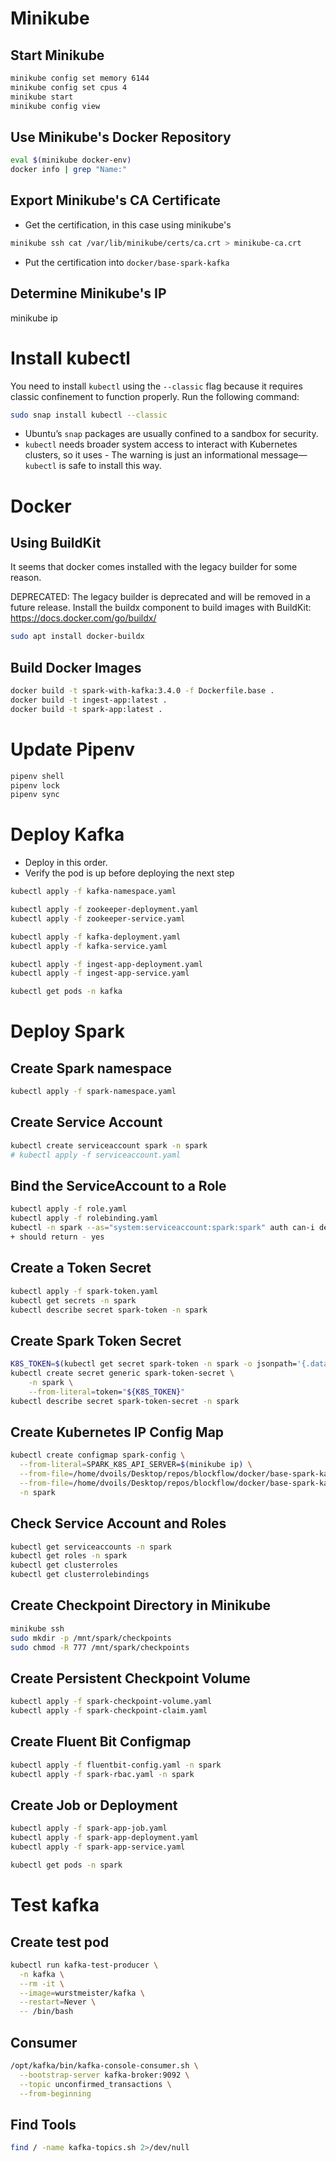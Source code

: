 
# Minikube
## Start Minikube
```bash
minikube config set memory 6144
minikube config set cpus 4
minikube start
minikube config view
```

## Use Minikube's Docker Repository
```bash
eval $(minikube docker-env)
docker info | grep "Name:"
```

## Export Minikube's CA Certificate
+ Get the certification, in this case using minikube's
```bash
minikube ssh cat /var/lib/minikube/certs/ca.crt > minikube-ca.crt
```
+ Put the certification into `docker/base-spark-kafka`

## Determine Minikube's IP
minikube ip

# Install kubectl
You need to install `kubectl` using the `--classic` flag because it requires classic confinement to function properly. Run the following command:

```sh
sudo snap install kubectl --classic
```

- Ubuntu’s `snap` packages are usually confined to a sandbox for security.
- `kubectl` needs broader system access to interact with Kubernetes clusters, so it uses - The warning is just an informational message—`kubectl` is safe to install this way.

# Docker
## Using BuildKit
It seems that docker comes installed with the legacy builder for some reason.

DEPRECATED: The legacy builder is deprecated and will be removed in a future release.
            Install the buildx component to build images with BuildKit:
            https://docs.docker.com/go/buildx/

```bash
sudo apt install docker-buildx
```

## Build Docker Images
```bash
docker build -t spark-with-kafka:3.4.0 -f Dockerfile.base .
docker build -t ingest-app:latest .
docker build -t spark-app:latest .
```

# Update Pipenv
```bash
pipenv shell
pipenv lock
pipenv sync
```

# Deploy Kafka
+ Deploy in this order.
+ Verify the pod is up before deploying the next step

```bash
kubectl apply -f kafka-namespace.yaml

kubectl apply -f zookeeper-deployment.yaml
kubectl apply -f zookeeper-service.yaml

kubectl apply -f kafka-deployment.yaml
kubectl apply -f kafka-service.yaml

kubectl apply -f ingest-app-deployment.yaml
kubectl apply -f ingest-app-service.yaml

kubectl get pods -n kafka
```

# Deploy Spark
## Create Spark namespace
```bash
kubectl apply -f spark-namespace.yaml
```

## Create Service Account
```bash
kubectl create serviceaccount spark -n spark
# kubectl apply -f serviceaccount.yaml
```

## Bind the ServiceAccount to a Role
```bash
kubectl apply -f role.yaml
kubectl apply -f rolebinding.yaml
kubectl -n spark --as="system:serviceaccount:spark:spark" auth can-i deletecollection configmaps
+ should return - yes
```
## Create a Token Secret
```bash
kubectl apply -f spark-token.yaml
kubectl get secrets -n spark
kubectl describe secret spark-token -n spark
```

## Create Spark Token Secret
```bash
K8S_TOKEN=$(kubectl get secret spark-token -n spark -o jsonpath='{.data.token}' | base64 --decode)
kubectl create secret generic spark-token-secret \
    -n spark \
    --from-literal=token="${K8S_TOKEN}"
kubectl describe secret spark-token-secret -n spark
```

## Create Kubernetes IP Config Map
```bash
kubectl create configmap spark-config \
  --from-literal=SPARK_K8S_API_SERVER=$(minikube ip) \
  --from-file=/home/dvoils/Desktop/repos/blockflow/docker/base-spark-kafka/spark-defaults.conf \
  --from-file=/home/dvoils/Desktop/repos/blockflow/docker/base-spark-kafka/log4j.properties \
  -n spark
```

## Check Service Account and Roles
```bash
kubectl get serviceaccounts -n spark
kubectl get roles -n spark
kubectl get clusterroles
kubectl get clusterrolebindings
```

## Create Checkpoint Directory in Minikube
```bash
minikube ssh
sudo mkdir -p /mnt/spark/checkpoints
sudo chmod -R 777 /mnt/spark/checkpoints
```

## Create Persistent Checkpoint Volume
```bash
kubectl apply -f spark-checkpoint-volume.yaml
kubectl apply -f spark-checkpoint-claim.yaml
```
## Create Fluent Bit Configmap
```bash
kubectl apply -f fluentbit-config.yaml -n spark
kubectl apply -f spark-rbac.yaml -n spark
```

## Create Job or Deployment
```bash
kubectl apply -f spark-app-job.yaml
kubectl apply -f spark-app-deployment.yaml
kubectl apply -f spark-app-service.yaml

kubectl get pods -n spark
```


# Test kafka
## Create test pod
```bash
kubectl run kafka-test-producer \
  -n kafka \
  --rm -it \
  --image=wurstmeister/kafka \
  --restart=Never \
  -- /bin/bash
```

## Consumer
```bash
/opt/kafka/bin/kafka-console-consumer.sh \
  --bootstrap-server kafka-broker:9092 \
  --topic unconfirmed_transactions \
  --from-beginning
```

## Find Tools
```bash
find / -name kafka-topics.sh 2>/dev/null
```


